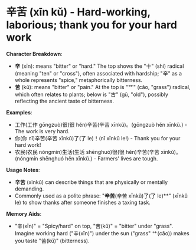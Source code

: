 # **辛苦 (xīn kǔ) - Hard-working, laborious; thank you for your hard work**

**Character Breakdown**:  
- **辛** (xīn): means "bitter" or "hard." The top shows the "十" (shí) radical (meaning "ten" or "cross"), often associated with hardship; "辛" as a whole represents "spice," metaphorically bitterness.  
- **苦** (kǔ): means "bitter" or "pain." At the top is "艹" (cǎo, "grass") radical, which often relates to plants; below is "古" (gǔ, "old"), possibly reflecting the ancient taste of bitterness.

**Examples**:  
- 工作(工作 gōngzuò)很(很 hěn)辛苦(辛苦 xīnkǔ)。(gōngzuò hěn xīnkǔ.) - The work is very hard.  
- 你(你 nǐ)辛苦(辛苦 xīnkǔ)了(了 le)！(nǐ xīnkǔ le!) - Thank you for your hard work!  
- 农民(农民 nóngmín)生活(生活 shēnghuó)很(很 hěn)辛苦(辛苦 xīnkǔ)。(nóngmín shēnghuó hěn xīnkǔ.) - Farmers' lives are tough.

**Usage Notes**:  
- **辛苦** (xīnkǔ) can describe things that are physically or mentally demanding.  
- Commonly used as a polite phrase: "**辛苦**(辛苦 xīnkǔ)了(了 le)**" (xīnkǔ le) to show thanks after someone finishes a taxing task.

**Memory Aids**:  
- "辛(xīn)" = "Spicy/hard" on top, "苦(kǔ)" = "bitter" under "grass". Imagine working hard ("辛(xīn)") under the sun ("grass" 艹(cǎo)) makes you taste "苦(kǔ)" (bitterness).